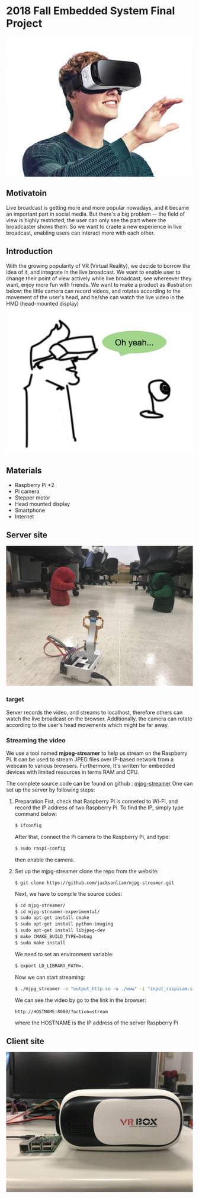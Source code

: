 # 2018 Fall Embedded System Final Project

![vr_sample](05.jpg)

## Motivatoin

  Live broadcast is getting more and more popular nowadays, and it became an important part in social media.
  But there's a big problem -- the field of view is highly restricted, the user can only see the part where the broadcaster shows them.
  So we want to craete a new experience in live broadcast, enabling users can interact more with each other.
  
## Introduction

  With the growing popularity of VR (Virtual Reality), we decide to borrow the idea of it, and integrate in the live broadcast. We want to enable user to change their point of view actively while live broadcast, see whereever they want, enjoy more fun with friends.
  We want to make a product as illustration below: the little camera can record videos, and rotates according to the movement of the user's head, and he/she can watch the live video in the HMD (head-mounted display)

![intro](17.PNG)

## Materials

* Raspberry Pi *2
* Pi camera
* Stepper motor
* Head mounted display
* Smartphone
* Internet

## Server site
![server](IMG_4104.JPG)

### target 
  Server records the video, and streams to localhost, therefore others can watch the live broadcast on the browser. Additionally, the camera can rotate according to the user's head movements which might be far away.
  
### Streaming the video
  We use a tool named **mjpeg-streamer** to help us stream on the Raspberry Pi. It can be used to stream JPEG files over IP-based network from a webcam to various browsers. Furthermore, It's written for embedded devices with limited resources  in terms RAM and CPU.

The complete source code can be found on github : [mjpg-streamer](https://github.com/jacksonliam/mjpg-streamer)
One can set up the server by following steps:

1. Preparation
   Fist, check that Raspberry Pi is conneted to Wi-Fi, and record the IP address of two Raspberry Pi.
   To find the IP, simply type command below:
   ``` bash
   $ ifconfig
   ```
   After that, connect the Pi camera to the Raspberry Pi, and type:
   ```bash
   $ sudo raspi-config
   ```
   then enable the camera. 
  
2. Set up the mjpg-streamer
   clone the repo from the website:
   ```
   $ git clone https://github.com/jacksonliam/mjpg-streamer.git
   ```
   
   Next, we have to compile the source codes:
   ```bash
   $ cd mjpg-streamer/
   $ cd mjpg-streamer-experimental/
   $ sudo apt-get install cmake
   $ sudo apt-get install python-imaging
   $ sudo apt-get install libjpeg-dev
   $ make CMAKE_BUILD_TYPE=Debug
   $ sudo make install
   ```
   
   We need to set an environment variable:
   ```bash
   $ export LD_LIBRARY_PATH=.
   ```
   
   Now we can start streaming:
   ```bash
   $ ./mjpg_streamer -o "output_http.so -w ./www" -i "input_raspicam.so"
   ```
   
   We can see the video by go to the link in the browser:
   ```
   http://HOSTNAME:8080/?action=stream
   ```
   where the HOSTNAME is the IP address of the server Raspberry Pi
   
## Client site
![client](IMG_4097.JPG)

